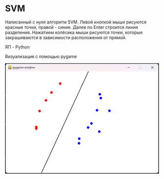 # SVM
Написанный с нуля алгоритм SVM. Левой кнопкой мыши рисуются красные точки, правой - синие. Далее по Enter строится линия разделения. Нажатием колёсика мыши рисуются точки, которые закрашиваются в зависимости расположения от прямой.

ЯП - Python

Визуализация с помощью pygame

![1](https://github.com/garoriz/SVM/blob/master/img.png)
